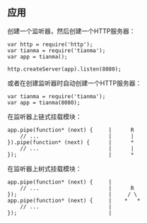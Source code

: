 应用
-------------------

创建一个监听器，然后创建一个HTTP服务器：

	var http = require('http');
	var tianma = require('tianma');
	var app = tianma();
	
	http.createServer(app).listen(8080);
	
或者在创建监听器时自动创建一个HTTP服务器：

	var tianma = require('tianma');
	var app = tianma(8080);
	
在监听器上链式挂载模块：

	app.pipe(function* (next) {     |      R
		// ...                      |      |
	}).pipe(function* (next) {      |      *
		// ...                      |      |
	});                             |      *
	
在监听器上树式挂载模块：

	app.pipe(function* (next) {     |
		// ...                      |      R
	});                             |     / \
	app.pipe(function* (next) {     |    *   *
		// ...                      |
	});                             |
	
